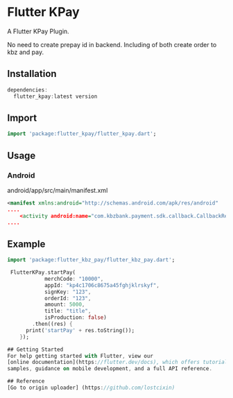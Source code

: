 # Flutter KPay 

A Flutter KPay Plugin.

No need to create prepay id in backend.
Including of both create order to kbz and pay.

## Installation
```dart
dependencies:
  flutter_kpay:latest version
```
## Import
```dart
import 'package:flutter_kpay/flutter_kpay.dart';
```
## Usage
### Android
android/app/src/main/manifest.xml
```xml
<manifest xmlns:android="http://schemas.android.com/apk/res/android"
....
	<activity android:name="com.kbzbank.payment.sdk.callback.CallbackResultActivity" android:theme="@android:style/Theme.NoDisplay" android:exported="true"
....
```

## Example
```dart
import 'package:flutter_kbz_pay/flutter_kbz_pay.dart';

 FlutterKPay.startPay(
            merchCode: "10000",
            appId: "kp4c1706c8675a45fghjklrskyf",
            signKey: "123",
            orderId: "123",
            amount: 5000,
            title: "title",
            isProduction: false)
        .then((res) {
      print('startPay' + res.toString());
    });

## Getting Started
For help getting started with Flutter, view our 
[online documentation](https://flutter.dev/docs), which offers tutorials, 
samples, guidance on mobile development, and a full API reference.

## Reference 
[Go to origin uploader] (https://github.com/lostcixin)
